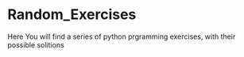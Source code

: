 # Random_Exercises
Here You will find a series of python prgramming exercises, with their possible solitions
